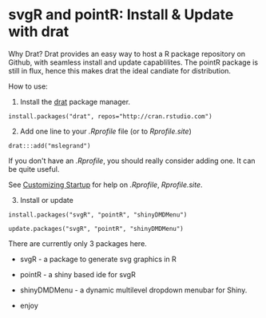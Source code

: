 # svgR and pointR: Install & Update with drat

Why Drat? Drat provides an easy way to host a R package repository on Github, with seamless install and update capablilites. 
The pointR package is still in flux, hence this makes drat the ideal candiate for distribution.

How to use:

1. Install  the [drat](http://eddelbuettel.github.io/drat/) package manager.

```
install.packages("drat", repos="http://cran.rstudio.com")
```
2.  Add one line to your *.Rprofile* file (or to *Rprofile.site*) 

```
drat:::add("mslegrand")
```
If you don't have an *.Rprofile*, you should really consider adding one. It can be quite useful. 

See [Customizing Startup](http://www.statmethods.net/interface/customizing.html) for help on *.Rprofile*, *Rprofile.site*.

3. Install or update 

```
install.packages("svgR", "pointR", "shinyDMDMenu")
```

```
update.packages("svgR", "pointR", "shinyDMDMenu")
```

There are currently only 3 packages here. 

- svgR - a package to generate svg graphics in R
- pointR - a shiny based ide for svgR
- shinyDMDMenu - a dynamic multilevel dropdown menubar for Shiny. 

- enjoy
